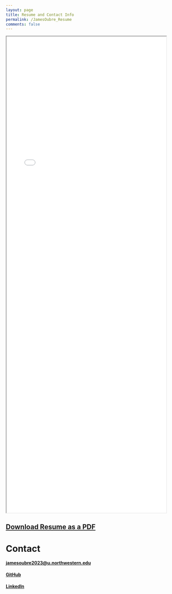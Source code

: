 ```yaml
---
layout: page
title: Resume and Contact Info
permalink: /JamesOubre_Resume
comments: false
---
```


<iframe src="_pages/James_Oubre_Resume_1_6_23.pdf" width="100%" height="1500px">
</iframe>

## [Download Resume as a PDF](James_Oubre_Resume_1_6_23.pdf)

# Contact

#### jamesoubre2023@u.northwestern.edu

#### [GitHub](https://github.com/oubrejames)

#### [LinkedIn](https://www.linkedin.com/in/james-oubre) 
